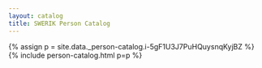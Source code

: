 ```yaml
---
layout: catalog
title: SWERIK Person Catalog
---
```

{% assign p = site.data._person-catalog.i-5gF1U3J7PuHQuysnqKyjBZ %}
{% include person-catalog.html p=p %}

